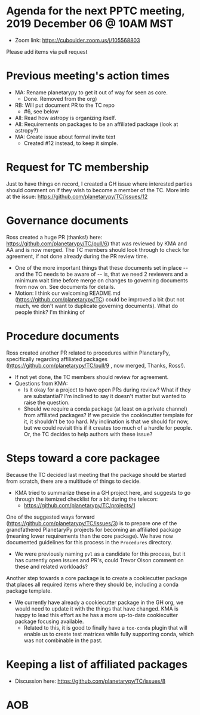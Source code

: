 # Agenda for the next PPTC meeting, 2019 December 06 @ 10AM MST
- Zoom link: https://cuboulder.zoom.us/j/105568803

Please add items via pull request

# Previous meeting's action times
* MA: Rename planetarypy to get it out of way for seen as core.
  * Done. Removed from the org)
* RB: Will put document PR to the TC repo
  * #6, see below
* All: Read how astropy is organizing itself.
* All: Requirements on packages to be an affiliated package (look at astropy?)
* MA: Create issue about formal invite text
  * Created #12 instead, to keep it simple.

# Request for TC membership
Just to have things on record, I created a GH issue where interested parties should comment on if they wish to become a member of the TC. More info at the issue:
https://github.com/planetarypy/TC/issues/12

# Governance documents

Ross created a huge PR (thanks!) here: https://github.com/planetarypy/TC/pull/6) that was reviewed by KMA and AA and is now merged.
The TC members should look through to check for agreement, if not done already during the PR review time.
* One of the more important things that these documents set in place -- and the TC needs to be aware of -- is, that we need 2 reviewers and a minimum wait time before merge on changes to governing documents from now on. See documents for details.
* Motion: I think our welcoming README.md (https://github.com/planetarypy/TC) could be improved a bit (but not much, we don't want to duplicate governing documents). What do people think? I'm thinking of

# Procedure documents

Ross created another PR related to procedures within PlanetaryPy, specifically regarding affiliated packages (https://github.com/planetarypy/TC/pull/9 , now merged, Thanks, Ross!).
* If not yet done, the TC members should review for agreement.
* Questions from KMA:
  * Is it okay for a project to have open PRs during review? What if they are substantial? I'm inclined to say it doesn't matter but wanted to raise the question.
  * Should we require a conda package (at least on a private channel) from affiliated packages? If we provide the cookiecutter template for it, it shouldn't be too hard. My inclination is that we should for now, but we could revisit this if it creates too much of a hurdle for people. Or, the TC decides to help authors with these issue?

# Steps toward a core packagee

Because the TC decided last meeting that the package should be started from scratch, there are a multitude of things to decide.
* KMA tried to summarize these in a GH project here, and suggests to go through the itemized checklist for a bit during the telecon:
  * https://github.com/planetarypy/TC/projects/1

One of the suggested ways forward (https://github.com/planetarypy/TC/issues/3) is to prepare one of the grandfathered PlanetaryPy projects for becoming an affiliated package (meaning lower requirements than the core package). We have now documented guidelines for this process in the `Procedures` directory.
* We were previously naming `pvl` as a candidate for this process, but it has currently open issues and PR's, could Trevor Olson comment on these and related workloads?

Another step towards a core package is to create a cookiecutter package that places all required items where they should be, including a conda package template.
* We currently have already a cookiecutter package in the GH org, we would need to update it with the things that have changed. KMA is happy to lead this effort as he has a more up-to-date cookiecutter package focusing available.
  * Related to this, it is good to finally have a `tox-conda` plugin that will enable us to create test matrices while fully supporting conda, which was not combinable in the past.

# Keeping a list of affiliated packages
  * Discussion here: https://github.com/planetarypy/TC/issues/8

# AOB

